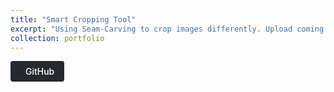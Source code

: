 ```yaml
---
title: "Smart Cropping Tool"
excerpt: "Using Seam-Carving to crop images differently. Upload coming soon."
collection: portfolio
---
```

<style>
.btn {
    display: inline-flex;
    align-items: center;
    padding: 0.5rem 1rem;
    border-radius: 4px;
    font-weight: 500;
    transition: all 0.2s ease;
}

.btn--github {
    background-color: #24292e;
    color: white;
}

.btn:hover {
    opacity: 0.9;
    transform: translateY(-1px);
}

.btn i {
    margin-right: 0.5rem;
}
</style>

<div class="project__github">
  <a href="https://github.com/rishikeshbadari" class="btn btn--github" title="View on GitHub" style="text-decoration: none;">
    <i class="fab fa-github" aria-hidden="true"></i><span> GitHub</span>
  </a>
</div>
<!-- 
Originally created with Python in the Processing IDE. Converted into JavaScript & HTML.

<!-- <iframe src="/snake/snake.html" width="700" height="700" style="border: none;"></iframe> -->


